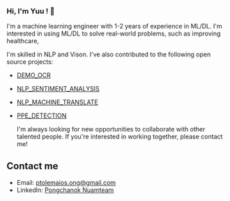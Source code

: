### Hi, I'm Yuu ! 👋

  I'm a machine learning engineer with 1-2 years of experience in ML/DL. I'm interested in using ML/DL to solve real-world problems, such as improving healthcare,

I'm skilled in NLP and Vison. I've also contributed to the following open source projects:

* [DEMO_OCR](https://github.com/IZZARA-URA/DEMO_OCR)
* [NLP_SENTIMENT_ANALYSIS](https://github.com/IZZARA-URA/NLP_SENTIMENT_ANALYSIS)
* [NLP_MACHINE_TRANSLATE](https://github.com/IZZARA-URA/NLP_MACHINE_TRANSLATION)
* [PPE_DETECTION](https://github.com/IZZARA-URA/PPE_DETECTION)

  I'm always looking for new opportunities to collaborate with other talented people. If you're interested in working together, please contact me!

## Contact me

* Email: ptolemaios.ong@gmail.com
* LinkedIn: [Pongchanok Nuamteam](https://www.linkedin.com/in/pongchanok-nuamteam-263672252/)
